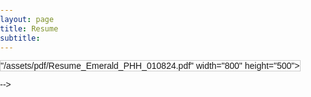 ```yaml
---
layout: page
title: Resume
subtitle:
---
```


<html lang="en">
<head>
    <meta charset="UTF-8">
    <meta name="viewport" content="width=device-width, initial-scale=1.0">
    <title>RESUME PDF in HTML</title>
    <style>
        body, html {
            height: 100%;
            margin: 0;
            padding: 0;
            font-family: Arial, sans-serif;
        }

        .container {
            display: flex;
            flex-direction: column;
            align-items: center;
            justify-content: center;
            height: 100%;
            padding: 10px;
            box-sizing: border-box;
        }

        .pdf {
            width: 100%;
            max-width: 800px;
            aspect-ratio: 4 / 3;
            border: 1px solid #ccc;
        }

        h1, h3 {
            text-align: center;
            margin: 10px 0;
        }

        h1 {
            color: green;
        }

        @media (max-width: 600px) {
            .pdf {
                width: 100%;
                height: auto;
            }
        }
    </style>

</head>
<body>
    <div class="container">
        <h1>Resume</h1>
        <object class="pdf" data="/assets/pdf/Resume_Emerald_PHH_010824.pdf" type="application/pdf">
            <p>Your browser does not support PDFs. Please download the PDF to view it: <a href="/assets/pdf/Resume_Emerald_PHH_010824.pdf">Download PDF</a>.</p>
        </object>
    </div>
</body>
</html>
<!-- <html>
<head>
    <title>RESUME PDF in HTML</title>
</head>
<style>
    .pdf {
        width: 100%;
        aspect-ratio: 4 / 3;
    }

    .pdf,
    html,
    body {
        height: 100%;
        margin: 0;
        padding: 0;
    }

    h1,
    h3 {
        text-align: center;
    }

    h1 {
        color: green;
    }

</style>

<body>
    <object class="pdf"
            data=

"/assets/pdf/Resume_Emerald_PHH_010824.pdf"
width="800"
height="500">
</object>

</body>
</html> -->
<!-- https://github.com/EmeraldPhyu/emeraldphyu.github.io/blob/master/assets/pdf/Resume_Emerald_PHH_010824.pdf -->
<!-- "https://media.geeksforgeeks.org/wp-content/cdn-uploads/20210101201653/PDF.pdf" -->
